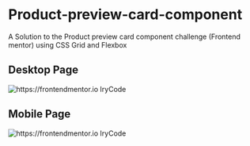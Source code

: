 # Product-preview-card-component
A Solution to the Product preview card component challenge (Frontend mentor) using CSS Grid and Flexbox

## Desktop Page
<img src="https://user-images.githubusercontent.com/86270481/223410962-bae7e608-5531-473a-9f76-9b27e42afaf9.png" alt="https://frontendmentor.io IryCode">

## Mobile Page
<img src="https://user-images.githubusercontent.com/86270481/223410881-09eb5547-58e7-4be9-9726-b2d905262c3a.png" alt="https://frontendmentor.io IryCode">
